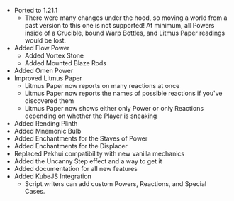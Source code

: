 - Ported to 1.21.1
  - There were many changes under the hood, so moving a world from a past version to this one is not supported! At minimum, all Powers inside of a Crucible, bound Warp Bottles, and Litmus Paper readings would be lost.
- Added Flow Power
  - Added Vortex Stone
  - Added Mounted Blaze Rods
- Added Omen Power
- Improved Litmus Paper
  - Litmus Paper now reports on many reactions at once
  - Litmus Paper now reports the names of possible reactions if you've discovered them
  - Litmus Paper now shows either only Power or only Reactions depending on whether the Player is sneaking
- Added Rending Plinth
- Added Mnemonic Bulb
- Added Enchantments for the Staves of Power
- Added Enchantments for the Displacer
- Replaced Pekhui compatibility with new vanilla mechanics
- Added the Uncanny Step effect and a way to get it
- Added documentation for all new features
- Added KubeJS Integration
  - Script writers can add custom Powers, Reactions, and Special Cases.
